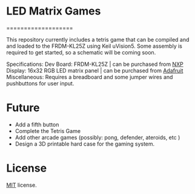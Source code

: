 # LED Matrix Games
===================

This repository currently includes a tetris game that can be compiled and and loaded to the FRDM-KL25Z using Keil uVision5.
Some assembly is required to get started, so a schematic will be coming soon.

Specifications:
Dev Board: FRDM-KL25Z                 | can be purchased from [NXP](http://www.nxp.com/products/software-and-tools/hardware-development-tools/freedom-development-boards/freedom-development-platform-for-kinetis-kl14-kl15-kl24-kl25-mcus:FRDM-KL25Z)       
Display:   16x32 RGB LED matrix panel | can be purchased from [Adafruit](https://www.adafruit.com/product/420)
Miscellaneous: Requires a breadboard and some jumper wires and pushbuttons for user input. 



Future
==============
* Add a fifth button
* Complete the Tetris Game
* Add other arcade games (possibly: pong, defender, ateroids, etc )
* Design a 3D printable hard case for the gaming system.


License
==============
[MIT](http://en.wikipedia.org/wiki/MIT_License) license.
